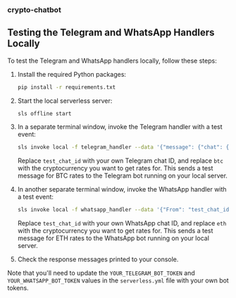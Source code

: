 ### crypto-chatbot
## Testing the Telegram and WhatsApp Handlers Locally

To test the Telegram and WhatsApp handlers locally, follow these steps:

1. Install the required Python packages:

   ```sh
   pip install -r requirements.txt
   ```
2. Start the local serverless server:

   ```sh
   sls offline start
   ```
3. In a separate terminal window, invoke the Telegram handler with a test event:

   ```sh
   sls invoke local -f telegram_handler --data '{"message": {"chat": {"id": "test_chat_id"}, "text": "btc"}}'
   ```
   Replace `test_chat_id` with your own Telegram chat ID, and replace `btc` with the cryptocurrency you want to get rates for.
   This sends a test message for BTC rates to the Telegram bot running on your local server.

4. In another separate terminal window, invoke the WhatsApp handler with a test event:

   ```sh
   sls invoke local -f whatsapp_handler --data '{"From": "test_chat_id", "Body": "eth"}'
   ```
   Replace `test_chat_id` with your own WhatsApp chat ID, and replace `eth` with the cryptocurrency you want to get rates for.
   This sends a test message for ETH rates to the WhatsApp bot running on your local server.

5. Check the response messages printed to your console.

Note that you'll need to update the `YOUR_TELEGRAM_BOT_TOKEN` and `YOUR_WHATSAPP_BOT_TOKEN` values in the `serverless.yml` file with your own bot tokens.



